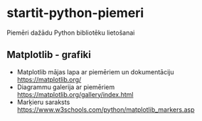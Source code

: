 # startit-python-piemeri

Piemēri dažādu Python bibliotēku lietošanai

## Matplotlib - grafiki

- Matplotlib mājas lapa ar piemēriem un dokumentāciju <https://matplotlib.org/>
- Diagrammu galerija ar piemēriem <https://matplotlib.org/gallery/index.html>
- Marķieru saraksts <https://www.w3schools.com/python/matplotlib_markers.asp>
